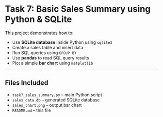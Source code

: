 # Task 7: Basic Sales Summary using Python & SQLite

This project demonstrates how to:
- Use **SQLite database** inside Python using `sqlite3`
- Create a sales table and insert data
- Run SQL queries using `GROUP BY`
- Use **pandas** to read SQL query results
- Plot a simple **bar chart** using `matplotlib`

---

## Files Included
- `task7_sales_summary.py` – main Python script
- `sales_data.db` – generated SQLite database
- `sales_chart.png` – output bar chart
- `README.md` – this file

